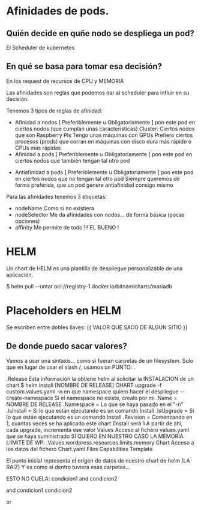 # Afinidades de pods.

## Quién decide en quñe nodo se despliega un pod?

El Scheduler de kubernetes

## En qué se basa para tomar esa decisión?

En los request de recursos de CPU y MEMORIA

Las afinidades son reglas que podemos dar al scheduler para influir en su decisión.

Tenemos 3 tipos de reglas de afinidad:
- Afinidad a nodos          [ Preferiblemente u Obligatoriamente ] pon este pod en ciertos nodos (que cumplan unas características)
                            Cluster: Ciertos nodos que son Raspberry PIs
                            Tengo unas máquinas con GPUs
                            Prefiero ciertos procesos (prods) que corran en máquinas con disco dura más rápido o CPUs más rápidas
- Afinidad a pods           [ Preferiblemente u Obligatoriamente ] pon este pod en ciertos nodos que también tengan tal otro pod
* Antiafinidad a pods       [ Preferiblemente u Obligatoriamente ] pon este pod en ciertos nodos que no tengan tal otro pod
        Siempre queremos de forma preferida, que un pod genere antiafinidad consigo mismo

Para las afinidades tenemos 3 etiquetas:
- nodeName          Como si no existiera
- nodeSelector      Me da afinidades con nodos... de forma básica (pocas opciones)
- affinity          Me permite de todo !!! EL BUENO !

# HELM 

Un chart de HELM es una plantilla de despliegue personalizable de una aplicación.


$ helm pull --untar oci://registry-1.docker.io/bitnamicharts/mariadb

# Placeholders en HELM

Se escriben entre dobles llaves: {{ VALOR QUE SACO DE ALGUN SITIO }}

## De donde puedo sacar valores?

Vamos a usar una sintaxis... como si fueran carpetas de un filesystem. Solo que en lugar de usar el slash /, usamos un PUNTO: .

.Release    Esta información la obtiene helm al solicitar la INSTALACION de un chart
                $ helm install [NOMBRE DE RELEASE] CHART <args>
                       upgrade                         -f custom.values.yaml
                                                       -n en que namespace quiero hacer el despliegue
                                                       --create-namespace   Si el namespace no existe, crealo por mi
        .Name = NOMBRE DE RELEASE
        .Namespace = Lo que se haya pasado en el "-n"
        .IsInstall  = Si lo que están ejecutando es un comando Install
        .IsUpgrade  = Si lo que están ejecutando es un comando Install
        .Revision   = Comenzando en 1, cuantas veces se ha aplicado este chart (Install será 1
                        A partir de ahí, cada upgrade, incrementa ese valor
 Values     Acceso al fichero values.yaml que se haya suministrado
            SI QUIERO EN NUESTRO CASO LA MEMORIA LIIMITE DE WP:
                .Values.wordpress.resources.limits.memory
 Chart      Acceso a los datos del fichero Chart.yaml
 Files
 Capabilities
 Template
 
El punto inicial representa el origen de datos de nuestro chart de helm (LA RAIZ)
Y es como si dentro tuviera esas carpetas... 

ESTO NO CUELA: condicion1 and condicion2

and condicion1 condicion2

or
